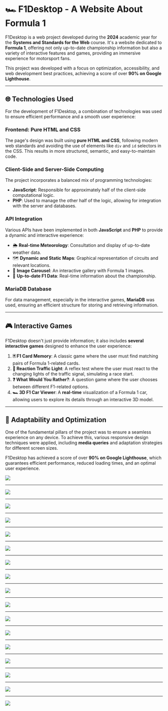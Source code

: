 <h1> 🏎️ F1Desktop - A Website About Formula 1 </h1>

F1Desktop is a web project developed during the **2024** academic year for the **Systems and Standards for the Web** course. It's a website dedicated to **Formula 1**, offering not only up-to-date championship information but also a variety of interactive features and games, providing an immersive experience for motorsport fans.

This project was developed with a focus on optimization, accessibility, and web development best practices, achieving a score of over **90% on Google Lighthouse**.

---

## 🌐 Technologies Used

For the development of F1Desktop, a combination of technologies was used to ensure efficient performance and a smooth user experience:

### Frontend: Pure HTML and CSS
The page's design was built using **pure HTML and CSS**, following modern web standards and avoiding the use of elements like `div` and `id` selectors in the CSS. This results in more structured, semantic, and easy-to-maintain code.

### Client-Side and Server-Side Computing
The project incorporates a balanced mix of programming technologies:
* **JavaScript**: Responsible for approximately half of the client-side computational logic.
* **PHP**: Used to manage the other half of the logic, allowing for integration with the server and databases.

### API Integration
Various APIs have been implemented in both **JavaScript** and **PHP** to provide a dynamic and interactive experience:
* 🌦️ **Real-time Meteorology**: Consultation and display of up-to-date weather data.
* 🗺️ **Dynamic and Static Maps**: Graphical representation of circuits and relevant locations.
* 🎠 **Image Carousel**: An interactive gallery with Formula 1 images.
* 🏁 **Up-to-date F1 Data**: Real-time information about the championship.

### MariaDB Database
For data management, especially in the interactive games, **MariaDB** was used, ensuring an efficient structure for storing and retrieving information.

---

## 🎮 Interactive Games

F1Desktop doesn't just provide information; it also includes **several interactive games** designed to enhance the user experience:

1.  **🃏 F1 Card Memory**: A classic game where the user must find matching pairs of Formula 1-related cards.
2.  **🚦 Reaction Traffic Light**: A reflex test where the user must react to the changing lights of the traffic signal, simulating a race start.
3.  **❓ What Would You Rather?**: A question game where the user chooses between different F1-related options.
4.  **🏎️ 3D F1 Car Viewer**: A **real-time** visualization of a Formula 1 car, allowing users to explore its details through an interactive 3D model.

---

## 📱 Adaptability and Optimization

One of the fundamental pillars of the project was to ensure a seamless experience on any device. To achieve this, various responsive design techniques were applied, including **media queries** and adaptation strategies for different screen sizes.

F1Desktop has achieved a score of over **90% on Google Lighthouse**, which guarantees efficient performance, reduced loading times, and an optimal user experience. 

![](captures/Capture_1.png)  

<sep>  

---  

![](captures/Capture_2.png)  

<sep>  

---  

![](captures/Capture_3.png)  

<sep>  

---  

![](captures/Capture_4.png)  

<sep>  

---  

![](captures/Capture_5.png)  

<sep>  

---  

![](captures/Capture_6.png)  

<sep>  

---  

![](captures/Capture_7.png)  

<sep>  

---  

![](captures/Capture_8.png)  

<sep>  

---  

![](captures/Capture_9.png)  

<sep>  

---  

![](captures/Capture_10.png)  

<sep>  

---  

![](captures/Capture_11.png)  

<sep>  

---  

![](captures/Capture_12.png)  

<sep>  

---  

![](captures/Capture_13.png)  

<sep>  

---  

![](captures/Capture_14.png)  

<sep>  

---  

![](captures/Capture_15.png)  

<sep>  

---  

![](captures/Capture_16.png)  

<sep>  

---  

![](captures/Capture_17.png)  

 

